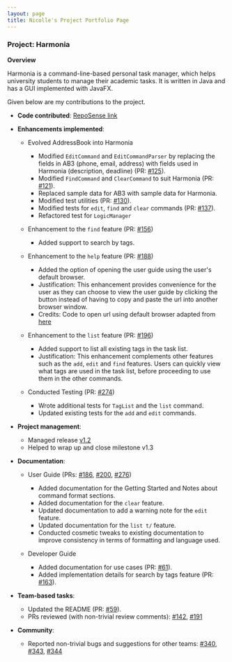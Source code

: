 ```yaml
---
layout: page
title: Nicolle's Project Portfolio Page
---
```


### Project: Harmonia

**Overview**

Harmonia is a command-line-based personal task manager, which helps university students to manage their academic tasks. It is written in Java and has a GUI implemented with JavaFX.

Given below are my contributions to the project.

* **Code contributed**: [RepoSense link](https://nus-cs2103-ay2122s2.github.io/tp-dashboard/?search=nicollegann&breakdown=true)


* **Enhancements implemented**:

  * Evolved AddressBook into Harmonia 
    * Modified `EditCommand` and `EditCommandParser` by replacing the fields in AB3 (phone, email, address) with fields used in Harmonia (description, deadline) (PR: [#125](https://github.com/AY2122S2-CS2103T-T09-1/tp/pull/125)).
    * Modified `FindCommand` and `ClearCommand` to suit Harmonia (PR: [#121](https://github.com/AY2122S2-CS2103T-T09-1/tp/pull/121)).
    * Replaced sample data for AB3 with sample data for Harmonia.
    * Modified test utilities (PR: [#130](https://github.com/AY2122S2-CS2103T-T09-1/tp/pull/130)).
    * Modified tests for `edit`, `find` and `clear` commands (PR: [#137](https://github.com/AY2122S2-CS2103T-T09-1/tp/pull/137)).
    * Refactored test for `LogicManager`

  * Enhancement to the `find` feature (PR: [#156](https://github.com/AY2122S2-CS2103T-T09-1/tp/pull/156))
    * Added support to search by tags.

  * Enhancement to the `help` feature (PR: [#188](https://github.com/AY2122S2-CS2103T-T09-1/tp/pull/188))
    * Added the option of opening the user guide using the user's default browser.
    * Justification: This enhancement provides convenience for the user as they can choose to view the user guide by clicking the button instead of having to copy and paste the url into another browser window.
    * Credits: Code to open url using default browser adapted from [here](https://stackoverflow.com/questions/5226212/how-to-open-the-default-webbrowser-using-java) 
    
  * Enhancement to the `list` feature (PR: [#196](https://github.com/AY2122S2-CS2103T-T09-1/tp/pull/196))
    * Added support to list all existing tags in the task list.
    * Justification: This enhancement complements other features such as the `add`, `edit` and `find` features. Users can quickly view what tags are used in the task list, before proceeding to use them in the other commands.

  * Conducted Testing (PR: [#274](https://github.com/AY2122S2-CS2103T-T09-1/tp/pull/274))
    * Wrote additional tests for `TagList` and the `list` command.
    * Updated existing tests for the `add` and `edit` commands.


* **Project management**:
  * Managed release [v1.2](https://github.com/AY2122S2-CS2103T-T09-1/tp/releases/tag/v1.2) 
  * Helped to wrap up and close milestone v1.3


* **Documentation**:
  * User Guide (PRs: [#186](https://github.com/AY2122S2-CS2103T-T09-1/tp/pull/186), [#200](https://github.com/AY2122S2-CS2103T-T09-1/tp/pull/200), [#276](https://github.com/AY2122S2-CS2103T-T09-1/tp/pull/276))
    * Added documentation for the Getting Started and Notes about command format sections.
    * Added documentation for the `clear` feature.
    * Updated documentation to add a warning note for the `edit` feature.
    * Updated documentation for the `list t/` feature.
    * Conducted cosmetic tweaks to existing documentation to improve consistency in terms of formatting and language used.
 
  * Developer Guide
    * Added documentation for use cases (PR: [#61](https://github.com/AY2122S2-CS2103T-T09-1/tp/pull/61)).
    * Added implementation details for search by tags feature (PR: [#163](https://github.com/AY2122S2-CS2103T-T09-1/tp/pull/163)).


* **Team-based tasks**:
  * Updated the README (PR: [#59](https://github.com/AY2122S2-CS2103T-T09-1/tp/pull/59)). 
  * PRs reviewed (with non-trivial review comments): [#142](https://github.com/AY2122S2-CS2103T-T09-1/tp/pull/142), [#191](https://github.com/AY2122S2-CS2103T-T09-1/tp/pull/191)


* **Community**:
  * Reported non-trivial bugs and suggestions for other teams: [#340](https://github.com/AY2122S2-CS2103-F11-2/tp/issues/340), [#343](https://github.com/AY2122S2-CS2103-F11-2/tp/issues/343), [#344](https://github.com/AY2122S2-CS2103-F11-2/tp/issues/344)
